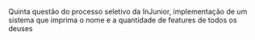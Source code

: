 Quinta questão do processo seletivo da InJunior, implementação de um sistema que imprima o nome e a quantidade de features de todos os deuses
